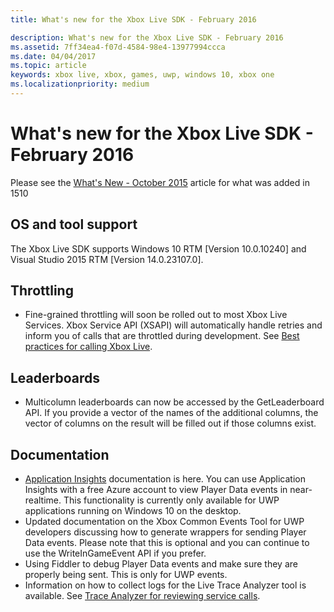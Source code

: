 ```yaml
---
title: What's new for the Xbox Live SDK - February 2016

description: What's new for the Xbox Live SDK - February 2016
ms.assetid: 7ff34ea4-f07d-4584-98e4-13977994ccca
ms.date: 04/04/2017
ms.topic: article
keywords: xbox live, xbox, games, uwp, windows 10, xbox one
ms.localizationpriority: medium
---
```

# What's new for the Xbox Live SDK - February 2016

Please see the [What's New - October 2015](1510-whats-new.md) article for what was added in 1510

## OS and tool support
The Xbox Live SDK supports Windows 10 RTM [Version 10.0.10240] and Visual Studio 2015 RTM [Version 14.0.23107.0].

## Throttling
- Fine-grained throttling will soon be rolled out to most Xbox Live Services.  Xbox Service API (XSAPI) will automatically handle retries and inform you of calls that are throttled during development.  See [Best practices for calling Xbox Live](../test-release/services-tools/best-practices/live-best-practices-calling-xbl.md).

## Leaderboards
- Multicolumn leaderboards can now be accessed by the GetLeaderboard API. If you provide a vector of the names of the additional columns, the vector of columns on the result will be filled out if those columns exist.

## Documentation
- [Application Insights](https://developer.microsoft.com/games/xbox/docs/xboxlive/xbox-live-partners/event-driven-data-platform/application-insights) documentation is here.  You can use Application Insights with a free Azure account to view Player Data events in near-realtime.  This functionality is currently only available for UWP applications running on Windows 10 on the desktop.
- Updated documentation on the Xbox Common Events Tool for UWP developers discussing how to generate wrappers for sending Player Data events.  Please note that this is optional and you can continue to use the WriteInGameEvent API if you prefer.
- Using Fiddler to debug Player Data events and make sure they are properly being sent.  This is only for UWP events.
- Information on how to collect logs for the Live Trace Analyzer tool is available.  See [Trace Analyzer for reviewing service calls](../test-release/services-tools/live-trace-analyzer.md).
